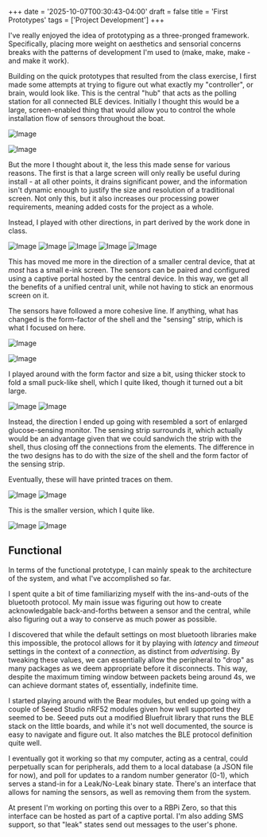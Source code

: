 +++
date = '2025-10-07T00:30:43-04:00'
draft = false
title = 'First Prototypes'
tags = ['Project Development']
+++

I've really enjoyed the idea of prototyping as a three-pronged framework. Specifically, placing more weight on aesthetics and sensorial concerns breaks with the patterns of development I'm used to (make, make, make - and make it work).

Building on the quick prototypes that resulted from the class exercise, I first made some attempts at trying to figure out what exactly my "controller", or brain, would look like. This is the central "hub" that acts as the polling station for all connected BLE devices. Initially I thought this would be a large, screen-enabled thing that would allow you to control the whole installation flow of sensors throughout the boat.

![Image](2721.jpg)

![Image](2723.jpg)

But the more I thought about it, the less this made sense for various reasons. The first is that a large screen will only really be useful during install - at all other points, it drains significant power, and the information isn't dynamic enough to justify the size and resolution of a traditional screen. Not only this, but it also increases our processing power requirements, meaning added costs for the project as a whole.

Instead, I played with other directions, in part derived by the work done in class.

![Image](IMG_2713.JPG)
![Image](IMG_2718.JPG)
![Image](IMG_2719.JPG)
![Image](IMG_2715.JPG)
![Image](IMG_2717.JPG)

This has moved me more in the direction of a smaller central device, that at *most* has a small e-ink screen. The sensors can be paired and configured using a captive portal hosted by the central device. In this way, we get all the benefits of a unified central unit, while not having to stick an enormous screen on it.

The sensors have followed a more cohesive line. If anything, what has changed is the form-factor of the shell and the "sensing" strip, which is what I focused on here. 

![Image](IMG_2734.JPG)

![Image](IMG_2725.JPG)

I played around with the form factor and size a bit, using thicker stock to fold a small puck-like shell, which I quite liked, though it turned out a bit large.

![Image](IMG_2730.JPG)
![Image](IMG_2731.JPG)

Instead, the direction I ended up going with resembled a sort of enlarged glucose-sensing monitor. The sensing strip surrounds it, which actually would be an advantage given that we could sandwich the strip with the shell, thus closing off the connections from the elements. The difference in the two designs has to do with the size of the shell and the form factor of the sensing strip.

Eventually, these will have printed traces on them.

![Image](IMG_2726.JPG)
![Image](IMG_2727.JPG)

This is the smaller version, which I quite like.

![Image](IMG_2728.JPG)
![Image](IMG_2729.JPG)

## Functional

In terms of the functional prototype, I can mainly speak to the architecture of the system, and what I've accomplished so far.

I spent quite a bit of time familiarizing myself with the ins-and-outs of the bluetooth protocol. My main issue was figuring out how to create acknowledgable back-and-forths between a sensor and the central, while also figuring out a way to conserve as much power as possible.

I discovered that while the default settings on most bluetooth libraries make this impossible, the protocol allows for it by playing with *latency* and *timeout* settings in the context of a *connection*, as distinct from *advertising*. By tweaking these values, we can essentially allow the peripheral to "drop" as many packages as we deem appropriate before it disconnects. This way, despite the maximum timing window between packets being around 4s, we can achieve dormant states of, essentially, indefinite time.

I started playing around with the Bear modules, but ended up going with a couple of Seeed Studio nRF52 modules given how well supported they seemed to be. Seeed puts out a modified Bluefruit library that runs the BLE stack on the little boards, and while it's not well documented, the source is easy to navigate and figure out. It also matches the BLE protocol definition quite well.

I eventually got it working so that my computer, acting as a central, could perpetually scan for peripherals, add them to a local database (a JSON file for now), and poll for updates to a random number generator (0-1), which serves a stand-in for a Leak/No-Leak binary state. There's an interface that allows for naming the sensors, as well as removing them from the system.

At present I'm working on porting this over to a RBPi Zero, so that this interface can be hosted as part of a captive portal. I'm also adding SMS support, so that "leak" states send out messages to the user's phone. 


